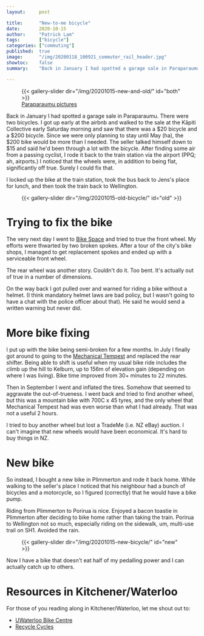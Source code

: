 ```yaml
---
layout:     post

title:      "New-to-me bicycle"
date:       2020-10-15
author:     "Patrick Lam"
tags:       ["bicycle"]
categories: ["commuting"]
published:  true
image:      "/img/20200118_100921_commuter_rail_header.jpg"
showtoc:    false
summary:    "Back in January I had spotted a garage sale in Paraparaumu. There were two bicycles. I got up early at the airbnb and walked to the sale at the Kāpiti Collective early Saturday morning and saw that there was a $20 bicycle and a $200 bicycle. [... Some months later,] I bought a new bike in Plimmerton and rode it back home. While walking to the seller's place I noticed that his neighbour had a bunch of bicycles and a motorcycle, so I figured (correctly) that he would have a bike pump. [...]"

---
```


<figure>
{{< gallery-slider dir="/img/20201015-new-and-old/" id="both" >}}
<figcaption><a href="https://gallery.patricklam.ca/index.php?/category/1247">Paraparaumu pictures</a></figcaption>
</figure>


Back in January I had spotted a garage sale in Paraparaumu. There were
two bicycles. I got up early at the airbnb and walked to the sale at
the Kāpiti Collective early Saturday morning and saw that there was a
$20 bicycle and a $200 bicycle.  Since we were only planning to stay
until May (ha), the $200 bike would be more than I needed. The seller
talked himself down to $15 and said he'd been through a lot with the
bicycle. After finding some air from a passing cyclist, I rode it back
to the train station via the airport (PPQ; ah, airports.) I noticed that the
wheels were, in addition to being flat, significantly off true. Surely
I could fix that.

I locked up the bike at the train station, took the bus back to Jens's
place for lunch, and then took the train back to Wellington.

<figure>
{{< gallery-slider dir="/img/20201015-old-bicycle/" id="old" >}}
</figure>

# Trying to fix the bike

The very next day I went to <a
href="https://www.facebook.com/WellingtonBikeSpace/">Bike Space</a>
and tried to true the front wheel. My efforts were thwarted by two
broken spokes. After a tour of the city's bike shops, I managed to
get replacement spokes and ended up with a serviceable front wheel.

The rear wheel was another story. Couldn't do it. Too bent. It's actually
out of true in a number of dimensions.

On the way back I got pulled over and warned for riding a bike without
a helmet.  (I think mandatory helmet laws are bad policy, but I wasn't
going to have a chat with the police officer about that). He said he
would send a written warning but never did.

# More bike fixing

I put up with the bike being semi-broken for a few months.
In July I finally got around to going to the <a href="https://tempest.nz/">Mechanical Tempest</a> and replaced the rear shifter. Being able to shift is useful when my
usual bike ride includes the climb up the hill to Kelburn, up to 156m
of elevation gain (depending on where I was living). Bike time improved from
30+ minutes to 22 minutes.

Then in September I went and inflated the tires. Somehow that seemed to
aggravate the out-of-trueness. I went back and tried to find another
wheel, but this was a mountain bike with 700C x 45 tyres,
and the only wheel that Mechanical Tempest had was even worse
than what I had already. That was not a useful 2 hours.

I tried to buy another wheel but lost a TradeMe (i.e. NZ eBay) auction.
I can't imagine that new wheels would have been economical. It's hard to buy
things in NZ.

# New bike

So instead, I bought a new bike in Plimmerton and rode it back
home. While walking to the seller's place I noticed that his neighbour
had a bunch of bicycles and a motorcycle, so I figured (correctly) that
he would have a bike pump.

Riding from Plimmerton to Porirua is nice. Enjoyed
a bacon toastie in Plimmerton after deciding to bike home rather
than taking the train. Porirua to
Wellington not so much, especially riding on the sidewalk, um,
multi-use trail on SH1. Avoided the rain.

<figure>
{{< gallery-slider dir="/img/20201015-new-bicycle/" id="new" >}}
</figure>

Now I have a bike that doesn't eat half of my pedalling power
and I can actually catch up to others.

# Resources in Kitchener/Waterloo

For those of you reading along in Kitchener/Waterloo, let me shout out to:

* <a href="https://wusa.ca/services/bike-centre">UWaterloo Bike Centre</a>
* <a href="https://www.theworkingcentre.org/recycle-cycles/153">Recycle Cycles</a>



